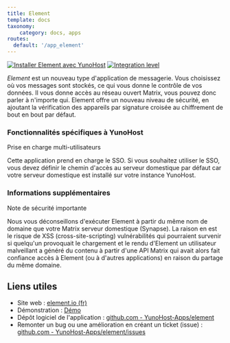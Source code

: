 ```yaml
---
title: Element
template: docs
taxonomy:
    category: docs, apps
routes:
  default: '/app_element'
---
```


[![Installer Element avec YunoHost](https://install-app.yunohost.org/install-with-yunohost.svg)](https://install-app.yunohost.org/?app=element) [![Integration level](https://dash.yunohost.org/integration/element.svg)](https://dash.yunohost.org/appci/app/element)

*Element* est un nouveau type d'application de messagerie. Vous choisissez où vos messages sont stockés, ce qui vous donne le contrôle de vos données. Il vous donne accès au réseau ouvert Matrix, vous pouvez donc parler à n'importe qui. Element offre un nouveau niveau de sécurité, en ajoutant la vérification des appareils par signature croisée au chiffrement de bout en bout par défaut.

### Fonctionnalités spécifiques à YunoHost

Prise en charge multi-utilisateurs

Cette application prend en charge le SSO. Si vous souhaitez utiliser le SSO, vous devez définir le chemin d'accès au serveur domestique par défaut car votre serveur domestique est installé sur votre instance YunoHost.

### Informations supplémentaires

Note de sécurité importante

Nous vous déconseillons d'exécuter Element à partir du même nom de domaine que votre Matrix serveur domestique (Synapse). La raison en est le risque de XSS (cross-site-scripting) vulnérabilités qui pourraient survenir si quelqu'un provoquait le chargement et le rendu d'Element un utilisateur malveillant a généré du contenu à partir d'une API Matrix qui avait alors fait confiance accès à Element (ou à d'autres applications) en raison du partage du même domaine.

## Liens utiles

+ Site web : [element.io (fr)](https://element.io/)
+ Démonstration : [Démo](https://app.element.io/)
+ Dépôt logiciel de l'application : [github.com - YunoHost-Apps/element](https://github.com/YunoHost-Apps/element_ynh)
+ Remonter un bug ou une amélioration en créant un ticket (issue) : [github.com - YunoHost-Apps/element/issues](https://github.com/YunoHost-Apps/element_ynh/issues)
